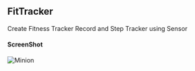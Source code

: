 ## FitTracker
Create Fitness Tracker Record and Step Tracker using Sensor 

#### ScreenShot

![Minion](https://github.com/sangaelee/FitTracker/blob/master/app/src/main/res/drawable/calorie.png)
